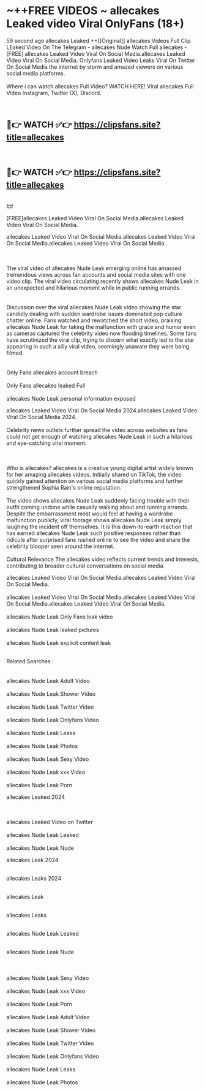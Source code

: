 # ~++FREE VIDEOS ~ allecakes Leaked video Viral OnlyFans (18+)<br>


59 second ago allecakes Leaked ++[[Original]] allecakes Videos Full Clip LEaked Video On The Telegram  - allecakes Nude  Watch Full allecakes - [FREE] allecakes Leaked Video Viral On Social Media.allecakes Leaked Video Viral On Social Media.   Onlyfans Leaked Video Leaks Viral On Twitter On Social Media the internet by storm and amazed viewers on various social media platforms. <br><br>
Where i can watch allecakes Full Video? WATCH HERE! Viral allecakes Full Video Instagram, Twitter (X), Discord. <br>


 <br>

##  🔴👉 WATCH ✅👉  <a href="https://clipsfans.site?title=allecakes&ref=git">https://clipsfans.site?title=allecakes</a> <br>
  <br>

##  🔴👉 WATCH ✅👉  <a href="https://clipsfans.site?title=allecakes&ref=git">https://clipsfans.site?title=allecakes</a> <br>
  <br>
  ##



[FREE]allecakes Leaked Video Viral On Social Media.allecakes Leaked Video Viral On Social Media. <br>

allecakes Leaked Video Viral On Social Media.allecakes Leaked Video Viral On Social Media.allecakes Leaked Video Viral On Social Media. <br>


  <br>

  <br>
The viral video of allecakes Nude Leak emerging online has amassed tremendous views across fan accounts and social media sites with one video clip. The viral video circulating recently shows allecakes Nude Leak in an unexpected and hilarious moment while in public running errands.<br>
<br>


<br>
Discussion over the viral allecakes Nude Leak video showing the star candidly dealing with sudden wardrobe issues dominated pop culture chatter online. Fans watched and rewatched the short video, praising allecakes Nude Leak for taking the malfunction with grace and humor even as cameras captured the celebrity video now flooding timelines. Some fans have scrutinized the viral clip, trying to discern what exactly led to the star appearing in such a silly viral video, seemingly unaware they were being filmed.<br>
<br>
<br> 
Only Fans allecakes account breach<br>
<br>
Only Fans allecakes leaked Full <br>
<br>
allecakes Nude Leak personal information exposed<br>

allecakes Leaked Video Viral On Social Media 2024.allecakes Leaked Video Viral On Social Media 2024. <br>
<br>
Celebrity news outlets further spread the video across websites as fans could not get enough of watching allecakes Nude Leak in such a hilarious and eye-catching viral moment.<br>
<br>

<br>
Who is allecakes? allecakes is a creative young digital artist widely known for her amazing allecakes videos. Initially shared on TikTok, the video quickly gained attention on various social media platforms and further strengthened Sophia Rain's online reputation.<br>
<br>
The video shows allecakes Nude Leak suddenly facing trouble with their outfit coming undone while casually walking about and running errands. Despite the embarrassment most would feel at having a wardrobe malfunction publicly, viral footage shows allecakes Nude Leak simply laughing the incident off themselves. It is this down-to-earth reaction that has earned allecakes Nude Leak such positive responses rather than ridicule after surprised fans rushed online to see the video and share the celebrity blooper seen around the internet.<br>
<br>
Cultural Relevance The allecakes video reflects current trends and interests, contributing to broader cultural conversations on social media.<br>

allecakes Leaked Video Viral On Social Media.allecakes Leaked Video Viral On Social Media.<br>
<br>
allecakes Leaked Video Viral On Social Media.allecakes Leaked Video Viral On Social Media.allecakes Leaked Video Viral On Social Media.<br>
<br>
allecakes Nude Leak Only Fans leak video<br>
<br>
allecakes Nude Leak leaked pictures<br>
<br>
allecakes Nude Leak explicit content leak<br>


<br>
Related Searches :<br>
<br>

<br>
allecakes Nude Leak Adult Video<br>
<br>
allecakes Nude Leak Shower Video<br>
<br>
allecakes Nude Leak Twitter Video<br>
<br>
allecakes Nude Leak Onlyfans Video<br>
<br>
allecakes Nude Leak Leaks<br>
<br>
allecakes Nude Leak Photos<br>

<br>
allecakes Nude Leak Sexy Video<br>
<br>
allecakes Nude Leak xxx Video<br>
<br>
allecakes Nude Leak Porn<br>

allecakes  Leaked 2024 <br> <br>
<br>

allecakes Leaked Video on Twitter <br>
<br>
allecakes Nude Leak Leaked<br>
<br>
allecakes Nude Leak Nude<br>


allecakes  Leak 2024 <br> <br>



allecakes  Leaks 2024 <br> <br>



 
allecakes  Leak<br> <br>



allecakes  Leaks<br> <br>


allecakes Nude Leak Leaked<br> <br>

allecakes Nude Leak Nude<br> <br>
<br> <br>
allecakes Nude Leak Sexy Video
<br> <br>
allecakes Nude Leak xxx Video
<br> <br>
allecakes Nude Leak Porn
<br> <br>
allecakes Nude Leak Adult Video
<br> <br>
allecakes Nude Leak Shower Video
<br> <br>
allecakes Nude Leak Twitter Video
<br> <br>
allecakes Nude Leak Onlyfans Video
<br> <br>
allecakes Nude Leak Leaks
<br> <br>
allecakes Nude Leak Photos






</p>




 



</p>










